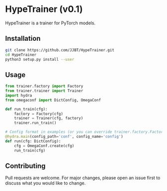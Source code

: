 # HypeTrainer (v0.1)

HypeTrainer is a trainer for PyTorch models.

## Installation

```bash
git clone https://github.com/JJBT/HypeTrainer.git
cd HypeTrainer
python3 setup.py install --user
```

## Usage

```python
from trainer.factory import Factory
from trainer.trainer import Trainer
import hydra
from omegaconf import DictConfig, OmegaConf

def run_train(cfg):
    factory = Factory(cfg)
    trainer = Trainer(cfg, factory)
    trainer.run_train()

# Config format in examples (or you can override trainer.factory.Factory)
@hydra.main(config_path='conf', config_name='config')
def run(cfg: DictConfig):
    cfg = OmegaConf.create(cfg)
    run_train(cfg)
```

## Contributing
Pull requests are welcome. For major changes, please open an issue first to discuss what you would like to change.

